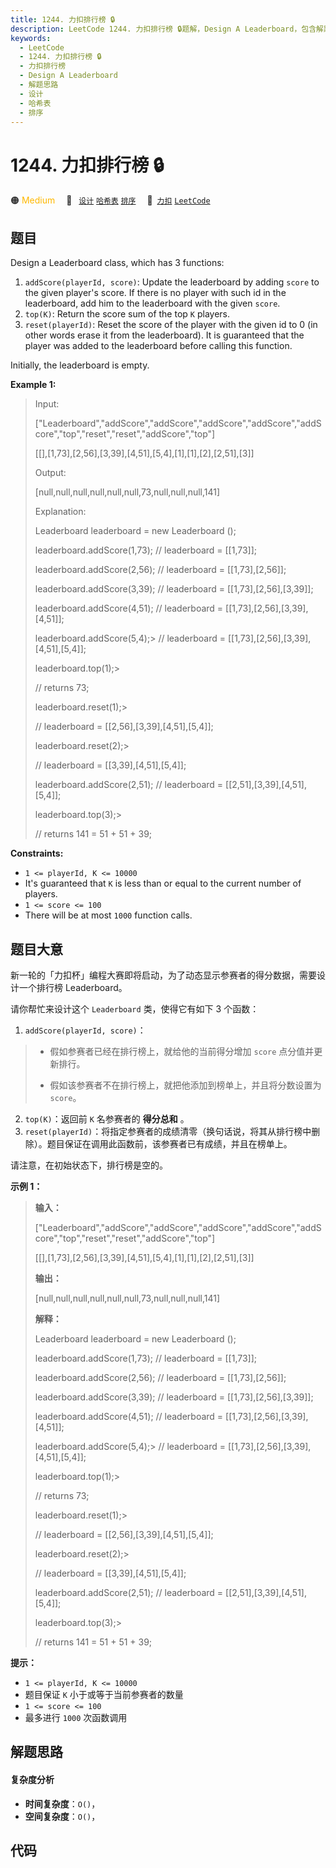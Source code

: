 ```yaml
---
title: 1244. 力扣排行榜 🔒
description: LeetCode 1244. 力扣排行榜 🔒题解，Design A Leaderboard，包含解题思路、复杂度分析以及完整的 JavaScript 代码实现。
keywords:
  - LeetCode
  - 1244. 力扣排行榜 🔒
  - 力扣排行榜
  - Design A Leaderboard
  - 解题思路
  - 设计
  - 哈希表
  - 排序
---
```


# 1244. 力扣排行榜 🔒

🟠 <font color=#ffb800>Medium</font>&emsp; 🔖&ensp; [`设计`](/tag/design.md) [`哈希表`](/tag/hash-table.md) [`排序`](/tag/sorting.md)&emsp; 🔗&ensp;[`力扣`](https://leetcode.cn/problems/design-a-leaderboard) [`LeetCode`](https://leetcode.com/problems/design-a-leaderboard)

## 题目

Design a Leaderboard class, which has 3 functions:

  1. `addScore(playerId, score)`: Update the leaderboard by adding `score` to the given player's score. If there is no player with such id in the leaderboard, add him to the leaderboard with the given `score`.
  2. `top(K)`: Return the score sum of the top `K` players.
  3. `reset(playerId)`: Reset the score of the player with the given id to 0 (in other words erase it from the leaderboard). It is guaranteed that the player was added to the leaderboard before calling this function.

Initially, the leaderboard is empty.



**Example 1:**

> Input:
> 
> ["Leaderboard","addScore","addScore","addScore","addScore","addScore","top","reset","reset","addScore","top"]
> 
> [[],[1,73],[2,56],[3,39],[4,51],[5,4],[1],[1],[2],[2,51],[3]]
> 
> Output:
> 
> [null,null,null,null,null,null,73,null,null,null,141]
> 
> 
> 
> Explanation:
> 
> Leaderboard leaderboard = new Leaderboard ();
> 
> leaderboard.addScore(1,73);   // leaderboard = [[1,73]];
> 
> leaderboard.addScore(2,56);   // leaderboard = [[1,73],[2,56]];
> 
> leaderboard.addScore(3,39);   // leaderboard = [[1,73],[2,56],[3,39]];
> 
> leaderboard.addScore(4,51);   // leaderboard = [[1,73],[2,56],[3,39],[4,51]];
> 
> leaderboard.addScore(5,4);> 
> // leaderboard = [[1,73],[2,56],[3,39],[4,51],[5,4]];
> 
> leaderboard.top(1);> 
> > 
>    // returns 73;
> 
> leaderboard.reset(1);> 
> > 
>  // leaderboard = [[2,56],[3,39],[4,51],[5,4]];
> 
> leaderboard.reset(2);> 
> > 
>  // leaderboard = [[3,39],[4,51],[5,4]];
> 
> leaderboard.addScore(2,51);   // leaderboard = [[2,51],[3,39],[4,51],[5,4]];
> 
> leaderboard.top(3);> 
> > 
>    // returns 141 = 51 + 51 + 39;

**Constraints:**

  * `1 <= playerId, K <= 10000`
  * It's guaranteed that `K` is less than or equal to the current number of players.
  * `1 <= score <= 100`
  * There will be at most `1000` function calls.


## 题目大意

新一轮的「力扣杯」编程大赛即将启动，为了动态显示参赛者的得分数据，需要设计一个排行榜 Leaderboard。

请你帮忙来设计这个 `Leaderboard` 类，使得它有如下 3 个函数：

  1. `addScore(playerId, score)`： 
> 
>  * 假如参赛者已经在排行榜上，就给他的当前得分增加 `score` 点分值并更新排行。
> 
>  * 假如该参赛者不在排行榜上，就把他添加到榜单上，并且将分数设置为 `score`。
  2. `top(K)`：返回前 `K` 名参赛者的 **得分总和** 。
  3. `reset(playerId)`：将指定参赛者的成绩清零（换句话说，将其从排行榜中删除）。题目保证在调用此函数前，该参赛者已有成绩，并且在榜单上。

请注意，在初始状态下，排行榜是空的。

**示例 1：**

> 
> 
> 
> 
> 
> **输入：**
> 
> ["Leaderboard","addScore","addScore","addScore","addScore","addScore","top","reset","reset","addScore","top"]
> 
> [[],[1,73],[2,56],[3,39],[4,51],[5,4],[1],[1],[2],[2,51],[3]]
> 
> **输出：**
> 
> [null,null,null,null,null,null,73,null,null,null,141]
> 
> 
> 
> **解释：**
> 
> Leaderboard leaderboard = new Leaderboard ();
> 
> leaderboard.addScore(1,73);   // leaderboard = [[1,73]];
> 
> leaderboard.addScore(2,56);   // leaderboard = [[1,73],[2,56]];
> 
> leaderboard.addScore(3,39);   // leaderboard = [[1,73],[2,56],[3,39]];
> 
> leaderboard.addScore(4,51);   // leaderboard = [[1,73],[2,56],[3,39],[4,51]];
> 
> leaderboard.addScore(5,4);> 
> // leaderboard = [[1,73],[2,56],[3,39],[4,51],[5,4]];
> 
> leaderboard.top(1);> 
> > 
>    // returns 73;
> 
> leaderboard.reset(1);> 
> > 
>  // leaderboard = [[2,56],[3,39],[4,51],[5,4]];
> 
> leaderboard.reset(2);> 
> > 
>  // leaderboard = [[3,39],[4,51],[5,4]];
> 
> leaderboard.addScore(2,51);   // leaderboard = [[2,51],[3,39],[4,51],[5,4]];
> 
> leaderboard.top(3);> 
> > 
>    // returns 141 = 51 + 51 + 39;
> 
> 

**提示：**

  * `1 <= playerId, K <= 10000`
  * 题目保证 `K` 小于或等于当前参赛者的数量
  * `1 <= score <= 100`
  * 最多进行 `1000` 次函数调用


## 解题思路

#### 复杂度分析

- **时间复杂度**：`O()`，
- **空间复杂度**：`O()`，

## 代码

```javascript

```